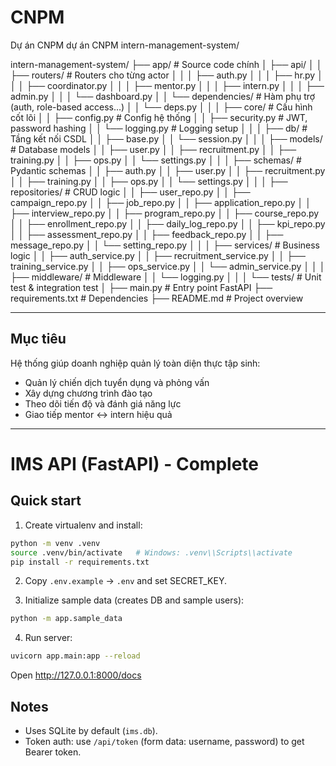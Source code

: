 # CNPM
Dự án CNPM
dự án CNPM intern-management-system/

intern-management-system/
├── app/                       # Source code chính
│   ├── api/
│   │   ├── routers/           # Routers cho từng actor
│   │   │   ├── auth.py
│   │   │   ├── hr.py
│   │   │   ├── coordinator.py
│   │   │   ├── mentor.py
│   │   │   ├── intern.py
│   │   │   ├── admin.py
│   │   │   └── dashboard.py
│   │   └── dependencies/      # Hàm phụ trợ (auth, role-based access…)
│   │       └── deps.py
│   │
│   ├── core/                  # Cấu hình cốt lõi
│   │   ├── config.py          # Config hệ thống
│   │   ├── security.py        # JWT, password hashing
│   │   └── logging.py         # Logging setup
│   │
│   ├── db/                    # Tầng kết nối CSDL
│   │   ├── base.py
│   │   └── session.py
│   │
│   ├── models/                # Database models
│   │   ├── user.py
│   │   ├── recruitment.py
│   │   ├── training.py
│   │   ├── ops.py
│   │   └── settings.py
│   │
│   ├── schemas/               # Pydantic schemas
│   │   ├── auth.py
│   │   ├── user.py
│   │   ├── recruitment.py
│   │   ├── training.py
│   │   ├── ops.py
│   │   └── settings.py
│   │
│   ├── repositories/          # CRUD logic
│   │   ├── user_repo.py
│   │   ├── campaign_repo.py
│   │   ├── job_repo.py
│   │   ├── application_repo.py
│   │   ├── interview_repo.py
│   │   ├── program_repo.py
│   │   ├── course_repo.py
│   │   ├── enrollment_repo.py
│   │   ├── daily_log_repo.py
│   │   ├── kpi_repo.py
│   │   ├── assessment_repo.py
│   │   ├── feedback_repo.py
│   │   ├── message_repo.py
│   │   └── setting_repo.py
│   │
│   ├── services/              # Business logic
│   │   ├── auth_service.py
│   │   ├── recruitment_service.py
│   │   ├── training_service.py
│   │   ├── ops_service.py
│   │   └── admin_service.py
│   │
│   ├── middleware/            # Middleware
│   │   └── logging.py
│   │
│   └── tests/                 # Unit test & integration test
│
├── main.py                    # Entry point FastAPI
├── requirements.txt           # Dependencies
├── README.md                  # Project overview



---

##  Mục tiêu

Hệ thống giúp doanh nghiệp quản lý toàn diện thực tập sinh:
- Quản lý chiến dịch tuyển dụng và phỏng vấn
- Xây dựng chương trình đào tạo
- Theo dõi tiến độ và đánh giá năng lực
- Giao tiếp mentor ↔ intern hiệu quả

---

# IMS API (FastAPI) - Complete

## Quick start

1. Create virtualenv and install:

```bash
python -m venv .venv
source .venv/bin/activate   # Windows: .venv\\Scripts\\activate
pip install -r requirements.txt
```

2. Copy `.env.example` -> `.env` and set SECRET_KEY.

3. Initialize sample data (creates DB and sample users):

```bash
python -m app.sample_data
```

4. Run server:

```bash
uvicorn app.main:app --reload
```

Open http://127.0.0.1:8000/docs

## Notes
- Uses SQLite by default (`ims.db`).
- Token auth: use `/api/token` (form data: username, password) to get Bearer token.  

